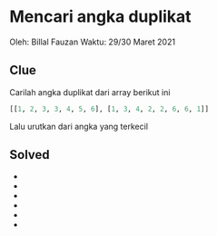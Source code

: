 # Mencari angka duplikat

Oleh: Billal Fauzan
Waktu: 29/30 Maret 2021

## Clue
Carilah angka duplikat dari array berikut ini
```python
[[1, 2, 3, 3, 4, 5, 6], [1, 3, 4, 2, 2, 6, 6, 1]]
```
Lalu urutkan dari angka yang terkecil

## Solved
-
-
-
-
-
-